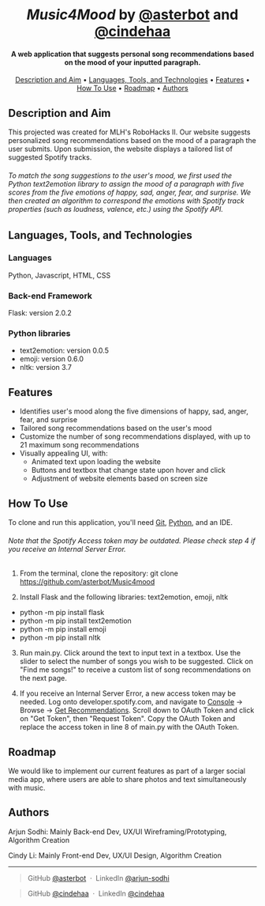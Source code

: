 <h1 align="center">
  <br>
  <i>Music4Mood</i> by <a href=https://github.com/asterbot>@asterbot</a> and <a href=https://github.com/cindehaa>@cindehaa</a>
  <br>
</h1>

<h4 align="center">A web application that suggests personal song recommendations based on the mood of your inputted paragraph.</h4>

<p align="center">
  <a href="#description-and-aim">Description and Aim</a> •
  <a href="#languages-tools-and-technologies">Languages, Tools, and Technologies</a> •
  <a href="#features">Features</a> •
  <a href="#how-to-use">How To Use</a> •
  <a href="#roadmap">Roadmap</a> •
  <a href="#authors">Authors</a>  
</p>

## Description and Aim
This projected was created for MLH's RoboHacks II. Our website suggests personalized song recommendations based on the mood of a paragraph the user submits. Upon submission, the website displays a tailored list of suggested Spotify tracks.

###### To match the song suggestions to the user's mood, we first used the Python text2emotion library to assign the mood of a paragraph with five scores from the five emotions of happy, sad, anger, fear, and surprise. We then created an algorithm to correspond the emotions with Spotify track properties (such as loudness, valence, etc.) using the Spotify API. 

## Languages, Tools, and Technologies
### Languages
Python, Javascript, HTML, CSS

### Back-end Framework
Flask: version 2.0.2

### Python libraries
* text2emotion: version 0.0.5
* emoji: version 0.6.0
* nltk: version 3.7

## Features
* Identifies user's mood along the five dimensions of happy, sad, anger, fear, and surprise
* Tailored song recommendations based on the user's mood
* Customize the number of song recommendations displayed, with up to 21 maximum song recommendations
* Visually appealing UI, with: 
  *  Animated text upon loading the website
  *  Buttons and textbox that change state upon hover and click
  *  Adjustment of website elements based on screen size 

## How To Use
To clone and run this application, you'll need [Git](https://git-scm.com), [Python](https://www.python.org/downloads/), and an IDE.

###### Note that the Spotify Access token may be outdated. Please check step 4 if you receive an Internal Server Error.

1. From the terminal, clone the repository:
git clone https://github.com/asterbot/Music4mood

2. Install Flask and the following libraries: text2emotion, emoji, nltk
* python -m pip install flask
* python -m pip install text2emotion
* python -m pip install emoji
* python -m pip install nltk

3. Run main.py. Click around the text to input text in a textbox. Use the slider to select the number of songs you wish to be suggested. Click on "Find me songs!" to receive a custom list of song recommendations on the next page.

4. If you receive an Internal Server Error, a new access token may be needed. Log onto developer.spotify.com, and navigate to [Console](https://developer.spotify.com/console/) -> Browse -> [Get Recommendations](https://developer.spotify.com/console/get-recommendations/). Scroll down to OAuth Token and click on "Get Token", then "Request Token". Copy the OAuth Token and replace the access token in line 8 of main.py with the OAuth Token.

## Roadmap
We would like to implement our current features as part of a larger social media app, where users are able to share photos and text simultaneously with music.

## Authors

Arjun Sodhi: Mainly Back-end Dev, UX/UI Wireframing/Prototyping, Algorithm Creation

Cindy Li: Mainly Front-end Dev, UX/UI Design, Algorithm Creation

---
> GitHub [@asterbot](https://github.com/asterbot) &nbsp;&middot;&nbsp;
>  LinkedIn [@arjun-sodhi](https://www.linkedin.com/in/arjun-sodhi/) 

> GitHub [@cindehaa](https://github.com/cindehaa) &nbsp;&middot;&nbsp;
> LinkedIn [@cindehaa](https://www.linkedin.com/in/cindehaa/)
